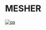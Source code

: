 # MESHER

[![qa](https://github.com/andrsd/mesher/actions/workflows/flake8.yml/badge.svg?branch=main)](https://github.com/andrsd/mesher/actions/workflows/flake8.yml)
